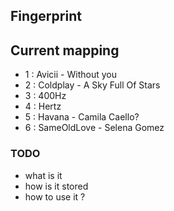 ## Fingerprint

## Current mapping
- 1 : Avicii - Without you
- 2 : Coldplay - A Sky Full Of Stars
- 3 : 400Hz
- 4 : Hertz
- 5 : Havana - Camila Caello?
- 6 : SameOldLove - Selena Gomez

### TODO
- what is it
- how is it stored
- how to use it ?